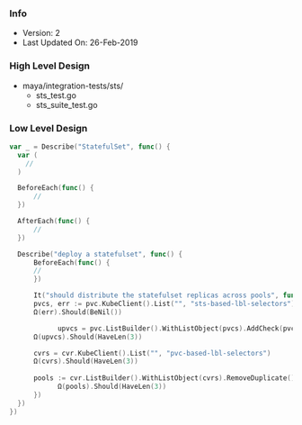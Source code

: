### Info
- Version: 2
- Last Updated On: 26-Feb-2019

### High Level Design
- maya/integration-tests/sts/
  - sts_test.go
  - sts_suite_test.go

### Low Level Design
```go
var _ = Describe("StatefulSet", func() {
  var (
    //
  )

  BeforeEach(func() {
	  //
  })

  AfterEach(func() {
	  //
  })

  Describe("deploy a statefulset", func() {
	  BeforeEach(func() {
      //
	  })

	  It("should distribute the statefulset replicas across pools", func() {
      pvcs, err := pvc.KubeClient().List("", "sts-based-lbl-selectors")
      Ω(err).Should(BeNil())

			upvcs = pvc.ListBuilder().WithListObject(pvcs).AddCheck(pvc.HasName("pvc-name"), pvc.HasName("app-name")).List()
      Ω(upvcs).Should(HaveLen(3))

      cvrs = cvr.KubeClient().List("", "pvc-based-lbl-selectors")
      Ω(cvrs).Should(HaveLen(3))
      
      pools := cvr.ListBuilder().WithListObject(cvrs).RemoveDuplicate().List().ListPoolName()
			Ω(pools).Should(HaveLen(3))      
	  })
  })
})
```
